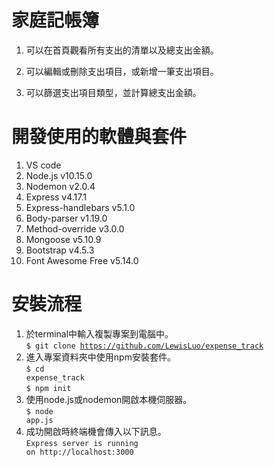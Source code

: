 # 家庭記帳簿
1. 可以在首頁觀看所有支出的清單以及總支出金額。

2. 可以編輯或刪除支出項目，或新增一筆支出項目。

3. 可以篩選支出項目類型，並計算總支出金額。

# 開發使用的軟體與套件
1. VS code
2. Node.js v10.15.0
3. Nodemon v2.0.4
4. Express v4.17.1
5. Express-handlebars v5.1.0
6. Body-parser v1.19.0
7. Method-override v3.0.0
8. Mongoose v5.10.9
9. Bootstrap v4.5.3
10. Font Awesome Free v5.14.0

# 安裝流程
1. 於terminal中輸入複製專案到電腦中。<br>
<code>$ git clone https://github.com/LewisLuo/expense_track</code>
2. 進入專案資料夾中使用npm安裝套件。<br>
<code>$ cd expense_track</code><br>
<code>$ npm init</code>
3. 使用node.js或nodemon開啟本機伺服器。<br>
<code>$ node app.js</code>
4. 成功開啟時終端機會傳入以下訊息。<br>
<code>Express server is running on http://localhost:3000</code>